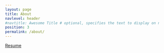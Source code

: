 ```yaml
---
layout: page
title: About
navlevel: header
#navtitle: Awesome Title # optional, specifies the text to display on navigation item
position: 3
permalink: /about/
---
```



[Resume](https://github.com/zeyap/zeyap.github.io/raw/master/resume.pdf)

